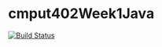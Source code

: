 # cmput402Week1Java

[![Build Status](https://travis-ci.org/shaifcs/cmput402Week1Java.svg?branch=master)](https://travis-ci.org/shaifcs/cmput402Week1Java)
